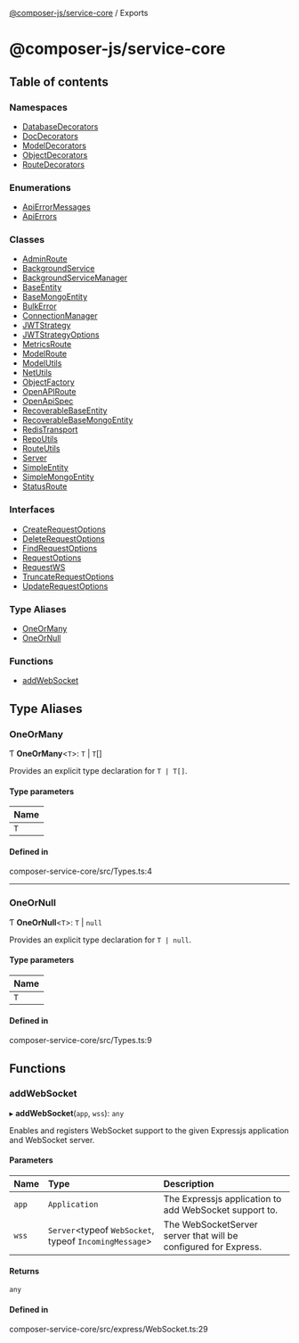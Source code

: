 [@composer-js/service-core](README.md) / Exports

# @composer-js/service-core

## Table of contents

### Namespaces

- [DatabaseDecorators](modules/DatabaseDecorators.md)
- [DocDecorators](modules/DocDecorators.md)
- [ModelDecorators](modules/ModelDecorators.md)
- [ObjectDecorators](modules/ObjectDecorators.md)
- [RouteDecorators](modules/RouteDecorators.md)

### Enumerations

- [ApiErrorMessages](enums/ApiErrorMessages.md)
- [ApiErrors](enums/ApiErrors.md)

### Classes

- [AdminRoute](classes/AdminRoute.md)
- [BackgroundService](classes/BackgroundService.md)
- [BackgroundServiceManager](classes/BackgroundServiceManager.md)
- [BaseEntity](classes/BaseEntity.md)
- [BaseMongoEntity](classes/BaseMongoEntity.md)
- [BulkError](classes/BulkError.md)
- [ConnectionManager](classes/ConnectionManager.md)
- [JWTStrategy](classes/JWTStrategy.md)
- [JWTStrategyOptions](classes/JWTStrategyOptions.md)
- [MetricsRoute](classes/MetricsRoute.md)
- [ModelRoute](classes/ModelRoute.md)
- [ModelUtils](classes/ModelUtils.md)
- [NetUtils](classes/NetUtils.md)
- [ObjectFactory](classes/ObjectFactory.md)
- [OpenAPIRoute](classes/OpenAPIRoute.md)
- [OpenApiSpec](classes/OpenApiSpec.md)
- [RecoverableBaseEntity](classes/RecoverableBaseEntity.md)
- [RecoverableBaseMongoEntity](classes/RecoverableBaseMongoEntity.md)
- [RedisTransport](classes/RedisTransport.md)
- [RepoUtils](classes/RepoUtils.md)
- [RouteUtils](classes/RouteUtils.md)
- [Server](classes/Server.md)
- [SimpleEntity](classes/SimpleEntity.md)
- [SimpleMongoEntity](classes/SimpleMongoEntity.md)
- [StatusRoute](classes/StatusRoute.md)

### Interfaces

- [CreateRequestOptions](interfaces/CreateRequestOptions.md)
- [DeleteRequestOptions](interfaces/DeleteRequestOptions.md)
- [FindRequestOptions](interfaces/FindRequestOptions.md)
- [RequestOptions](interfaces/RequestOptions.md)
- [RequestWS](interfaces/RequestWS.md)
- [TruncateRequestOptions](interfaces/TruncateRequestOptions.md)
- [UpdateRequestOptions](interfaces/UpdateRequestOptions.md)

### Type Aliases

- [OneOrMany](modules.md#oneormany)
- [OneOrNull](modules.md#oneornull)

### Functions

- [addWebSocket](modules.md#addwebsocket)

## Type Aliases

### OneOrMany

Ƭ **OneOrMany**\<`T`\>: `T` \| `T`[]

Provides an explicit type declaration for `T | T[]`.

#### Type parameters

| Name |
| :------ |
| `T` |

#### Defined in

composer-service-core/src/Types.ts:4

___

### OneOrNull

Ƭ **OneOrNull**\<`T`\>: `T` \| ``null``

Provides an explicit type declaration for `T | null`.

#### Type parameters

| Name |
| :------ |
| `T` |

#### Defined in

composer-service-core/src/Types.ts:9

## Functions

### addWebSocket

▸ **addWebSocket**(`app`, `wss`): `any`

Enables and registers WebSocket support to the given Expressjs application and WebSocket server.

#### Parameters

| Name | Type | Description |
| :------ | :------ | :------ |
| `app` | `Application` | The Expressjs application to add WebSocket support to. |
| `wss` | `Server`\<typeof `WebSocket`, typeof `IncomingMessage`\> | The WebSocketServer server that will be configured for Express. |

#### Returns

`any`

#### Defined in

composer-service-core/src/express/WebSocket.ts:29

